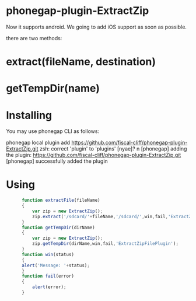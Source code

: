 phonegap-plugin-ExtractZip
==========================

Now it supports android. We going to add iOS support as soon as possible.

there are two methods:

# extract(fileName, destination)
# getTempDir(name)

Installing
======
You may use phonegap CLI as follows:

phonegap local plugin add https://github.com/fiscal-cliff/phonegap-plugin-ExtractZip.git
zsh: correct 'plugin' to 'plugins' [nyae]? n
[phonegap] adding the plugin: https://github.com/fiscal-cliff/phonegap-plugin-ExtractZip.git
[phonegap] successfully added the plugin

Using
====
```javascript
      function extractFile(fileName)
      {
	      var zip = new ExtractZip();
	      zip.extract('/sdcard/'+fileName,'/sdcard/',win,fail,'ExtractZipFilePlugin');
      }
      function getTempDir(dirName)
      {
	      var zip = new ExtractZip();
	      zip.getTempDir(dirName,win,fail,'ExtractZipFilePlugin');
      }
      function win(status) 
      { 
	  alert('Message: '+status);
      } 
      function fail(error) 
      { 
	      alert(error);
      }
```
